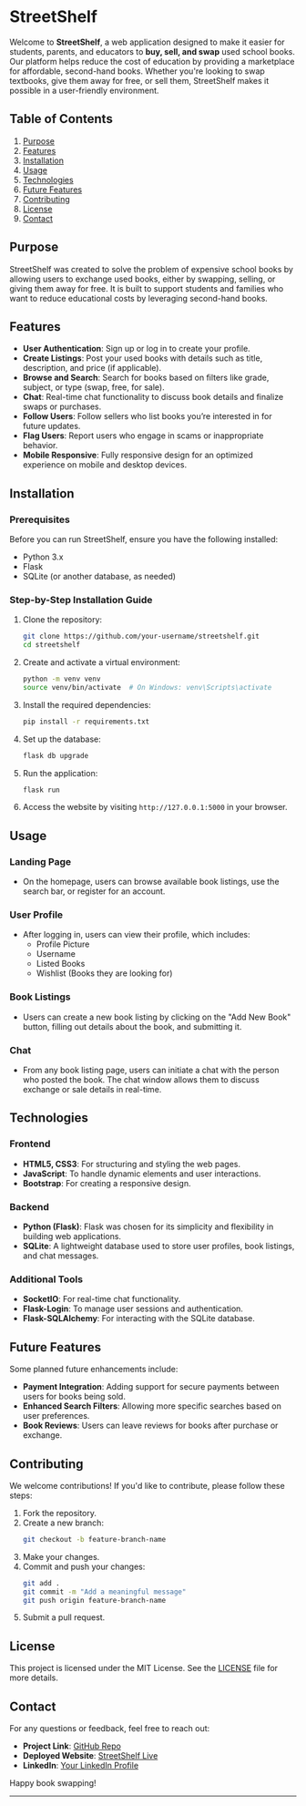 # StreetShelf

Welcome to **StreetShelf**, a web application designed to make it easier for students, parents, and educators to **buy, sell, and swap** used school books. Our platform helps reduce the cost of education by providing a marketplace for affordable, second-hand books. Whether you're looking to swap textbooks, give them away for free, or sell them, StreetShelf makes it possible in a user-friendly environment.

## Table of Contents
1. [Purpose](#purpose)
2. [Features](#features)
3. [Installation](#installation)
4. [Usage](#usage)
5. [Technologies](#technologies)
6. [Future Features](#future-features)
7. [Contributing](#contributing)
8. [License](#license)
9. [Contact](#contact)

## Purpose

StreetShelf was created to solve the problem of expensive school books by allowing users to exchange used books, either by swapping, selling, or giving them away for free. It is built to support students and families who want to reduce educational costs by leveraging second-hand books.

## Features

- **User Authentication**: Sign up or log in to create your profile.
- **Create Listings**: Post your used books with details such as title, description, and price (if applicable).
- **Browse and Search**: Search for books based on filters like grade, subject, or type (swap, free, for sale).
- **Chat**: Real-time chat functionality to discuss book details and finalize swaps or purchases.
- **Follow Users**: Follow sellers who list books you’re interested in for future updates.
- **Flag Users**: Report users who engage in scams or inappropriate behavior.
- **Mobile Responsive**: Fully responsive design for an optimized experience on mobile and desktop devices.

## Installation

### Prerequisites
Before you can run StreetShelf, ensure you have the following installed:
- Python 3.x
- Flask
- SQLite (or another database, as needed)

### Step-by-Step Installation Guide
1. Clone the repository:
    ```bash
    git clone https://github.com/your-username/streetshelf.git
    cd streetshelf
    ```

2. Create and activate a virtual environment:
    ```bash
    python -m venv venv
    source venv/bin/activate  # On Windows: venv\Scripts\activate
    ```

3. Install the required dependencies:
    ```bash
    pip install -r requirements.txt
    ```

4. Set up the database:
    ```bash
    flask db upgrade
    ```

5. Run the application:
    ```bash
    flask run
    ```

6. Access the website by visiting `http://127.0.0.1:5000` in your browser.

## Usage

### Landing Page
- On the homepage, users can browse available book listings, use the search bar, or register for an account.

### User Profile
- After logging in, users can view their profile, which includes:
  - Profile Picture
  - Username
  - Listed Books
  - Wishlist (Books they are looking for)

### Book Listings
- Users can create a new book listing by clicking on the "Add New Book" button, filling out details about the book, and submitting it.

### Chat
- From any book listing page, users can initiate a chat with the person who posted the book. The chat window allows them to discuss exchange or sale details in real-time.

## Technologies

### Frontend
- **HTML5, CSS3**: For structuring and styling the web pages.
- **JavaScript**: To handle dynamic elements and user interactions.
- **Bootstrap**: For creating a responsive design.

### Backend
- **Python (Flask)**: Flask was chosen for its simplicity and flexibility in building web applications.
- **SQLite**: A lightweight database used to store user profiles, book listings, and chat messages.

### Additional Tools
- **SocketIO**: For real-time chat functionality.
- **Flask-Login**: To manage user sessions and authentication.
- **Flask-SQLAlchemy**: For interacting with the SQLite database.

## Future Features

Some planned future enhancements include:
- **Payment Integration**: Adding support for secure payments between users for books being sold.
- **Enhanced Search Filters**: Allowing more specific searches based on user preferences.
- **Book Reviews**: Users can leave reviews for books after purchase or exchange.

## Contributing

We welcome contributions! If you'd like to contribute, please follow these steps:

1. Fork the repository.
2. Create a new branch:
   ```bash
   git checkout -b feature-branch-name
   ```
3. Make your changes.
4. Commit and push your changes:
   ```bash
   git add .
   git commit -m "Add a meaningful message"
   git push origin feature-branch-name
   ```
5. Submit a pull request.

## License

This project is licensed under the MIT License. See the [LICENSE](LICENSE) file for more details.

## Contact

For any questions or feedback, feel free to reach out:

- **Project Link**: [GitHub Repo](https://github.com/your-username/streetshelf)
- **Deployed Website**: [StreetShelf Live](#)
- **LinkedIn**: [Your LinkedIn Profile](#)

Happy book swapping!

---
